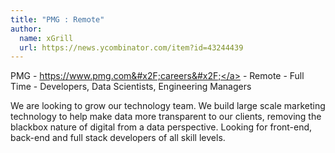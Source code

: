 ```yaml
---
title: "PMG : Remote"
author:
  name: xGrill
  url: https://news.ycombinator.com/item?id=43244439
---
```

PMG - <a href="https:&#x2F;&#x2F;www.pmg.com&#x2F;careers&#x2F;" rel="nofollow">https:&#x2F;&#x2F;www.pmg.com&#x2F;careers&#x2F;</a> - Remote - Full Time - Developers, Data Scientists, Engineering Managers

We are looking to grow our technology team. We build large scale marketing technology to help make data more transparent to our clients, removing the blackbox nature of digital from a data perspective.
Looking for front-end, back-end and full stack developers of all skill levels.
<JobApplication />
